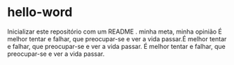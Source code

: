 # hello-word
Inicializar este repositório com um README .
minha meta, minha opinião 
É melhor tentar e falhar, que preocupar-se e ver a vida passar.É melhor tentar e falhar, que preocupar-se e ver a vida passar.
É melhor tentar e falhar, que preocupar-se e ver a vida passar.
